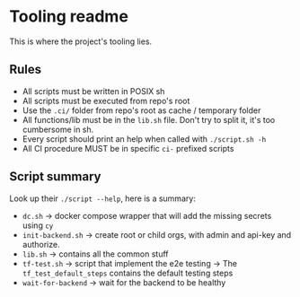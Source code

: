# Tooling readme

This is where the project's tooling lies.

## Rules

- All scripts must be written in POSIX sh
- All scripts must be executed from repo's root
- Use the `.ci/` folder from repo's root as cache / temporary folder
- All functions/lib must be in the `lib.sh` file. Don't try to split it, it's too cumbersome in sh.
- Every script should print an help when called with `./script.sh -h`
- All CI procedure MUST be in specific `ci-` prefixed scripts

## Script summary

Look up their `./script --help`, here is a summary:

- `dc.sh` -> docker compose wrapper that will add the missing secrets using `cy`
- `init-backend.sh` -> create root or child orgs, with admin and api-key and authorize.
- `lib.sh` -> contains all the common stuff
- `tf-test.sh` -> script that implement the e2e testing
  -> The `tf_test_default_steps` contains the default testing steps
- `wait-for-backend` -> wait for the backend to be healthy

